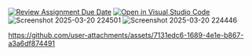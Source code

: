 [![Review Assignment Due Date](https://classroom.github.com/assets/deadline-readme-button-22041afd0340ce965d47ae6ef1cefeee28c7c493a6346c4f15d667ab976d596c.svg)](https://classroom.github.com/a/Q7k4NN87)
[![Open in Visual Studio Code](https://classroom.github.com/assets/open-in-vscode-2e0aaae1b6195c2367325f4f02e2d04e9abb55f0b24a779b69b11b9e10269abc.svg)](https://classroom.github.com/online_ide?assignment_repo_id=18788030&assignment_repo_type=AssignmentRepo)
![Screenshot 2025-03-20 224501](https://github.com/user-attachments/assets/670c90d3-fab5-4ca2-b3e5-79092c302128)
![Screenshot 2025-03-20 224446](https://github.com/user-attachments/assets/6dc22399-5b89-43f7-b27c-1096d1aa023c)


https://github.com/user-attachments/assets/7131edc6-1689-4e1e-b867-a3a6df874491

